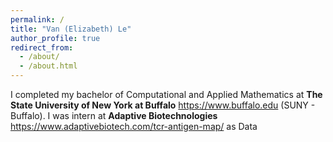 ```yaml
---
permalink: /
title: "Van (Elizabeth) Le"
author_profile: true
redirect_from: 
  - /about/
  - /about.html
---
```


I completed my bachelor of Computational and Applied Mathematics at **The State University of New York at Buffalo** https://www.buffalo.edu (SUNY - Buffalo). I was intern at **Adaptive Biotechnologies** https://www.adaptivebiotech.com/tcr-antigen-map/ as Data 
